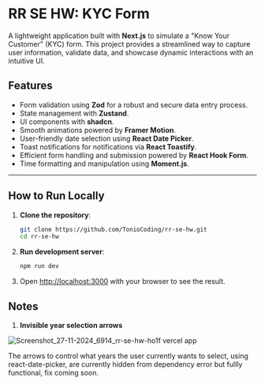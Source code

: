 # RR SE HW: KYC Form 

A lightweight application built with **Next.js** to simulate a "Know Your Customer" (KYC) form. This project provides a streamlined way to capture user information, validate data, and showcase dynamic interactions with an intuitive UI.

## Features

- Form validation using **Zod** for a robust and secure data entry process.
- State management with **Zustand**.
- UI components with **shadcn**.
- Smooth animations powered by **Framer Motion**.
- User-friendly date selection using **React Date Picker**.
- Toast notifications for notifications via **React Toastify**.
- Efficient form handling and submission powered by **React Hook Form**.
- Time formatting and manipulation using **Moment.js**.

---

## How to Run Locally

1. **Clone the repository**:
   ```bash
   git clone https://github.com/TonioCoding/rr-se-hw.git
   cd rr-se-hw

2. **Run development server**:
   ```bash
   npm run dev

3. Open [http://localhost:3000](http://localhost:3000) with your browser to see the result.


## Notes
1. **Invisible year selection arrows** 

![Screenshot_27-11-2024_6914_rr-se-hw-ho1f vercel app](https://github.com/user-attachments/assets/990066d3-8e65-412d-9781-3d947f0f8975)

The arrows to control what years the user currently wants to select, using react-date-picker, are currently hidden from dependency error but fullly functional, fix coming soon.
